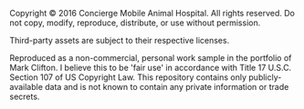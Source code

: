 Copyright © 2016 Concierge Mobile Animal Hospital. All rights reserved. Do not copy, modify, reproduce, distribute, or use without permission.

Third-party assets are subject to their respective licenses.

Reproduced as a non-commercial, personal work sample in the portfolio of Mark Clifton. I believe this to be 'fair use' in accordance with Title 17 U.S.C. Section 107 of US Copyright Law. This repository contains only publicly-available data and is not known to contain any private information or trade secrets.
